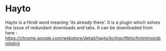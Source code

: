 # Hayto

Hayto is a Hindi word meaning 'its already there'. It is a plugin which solves the issue of redundant downloads and tabs.
It can be downloaded from here - https://chrome.google.com/webstore/detail/hayto/kcihgciflkhicfimlmlnoinibmlplmjj
